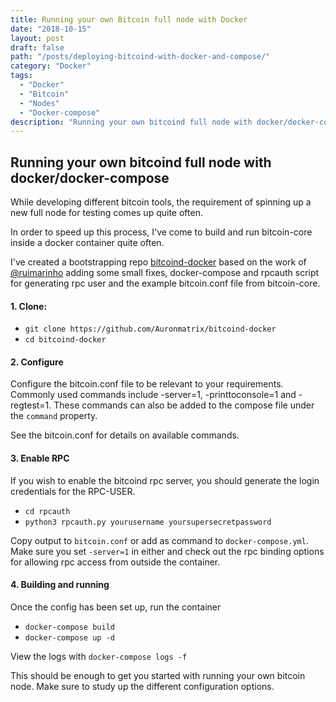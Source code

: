 ```yaml
---
title: Running your own Bitcoin full node with Docker
date: "2018-10-15"
layout: post
draft: false
path: "/posts/deploying-bitcoind-with-docker-and-compose/"
category: "Docker"
tags:
  - "Docker"
  - "Bitcoin"
  - "Nodes"
  - "Docker-compose"
description: "Running your own bitcoind full node with docker/docker-compose"
---
```


## Running your own bitcoind full node with docker/docker-compose

While developing different bitcoin tools, the requirement of spinning up a new full node for testing comes up quite often.

In order to speed up this process, I've come to build and run bitcoin-core inside a docker container quite often.

I've created a bootstrapping repo [bitcoind-docker](https://github.com/Auronmatrix/bitcoind-docker) based on the work of [@ruimarinho](https://github.com/ruimarinho) adding some small fixes, docker-compose and rpcauth script for generating rpc user and the example bitcoin.conf file from bitcoin-core. 

#### 1. Clone:

- `git clone https://github.com/Auronmatrix/bitcoind-docker`
- `cd bitcoind-docker`

#### 2. Configure

Configure the bitcoin.conf file to be relevant to your requirements. Commonly used commands include -server=1, -printtoconsole=1 and -regtest=1. These commands can also be added to the compose file under the `command` property.

See the bitcoin.conf for details on available commands.

#### 3. Enable RPC

If you wish to enable the bitcoind rpc server, you should generate the login credentials for the RPC-USER.

- `cd rpcauth`
- `python3 rpcauth.py yourusername yoursupersecretpassword` 

Copy output to `bitcoin.conf` or add as command to `docker-compose.yml`. Make sure you set `-server=1` in either and check out the rpc binding options for allowing rpc access from outside the container.

#### 4. Building and running

Once the config has been set up, run the container

- `docker-compose build`
- `docker-compose up -d`

View the logs with `docker-compose logs -f`

This should be enough to get you started with running your own bitcoin node. Make sure to study up the different configuration options. 



